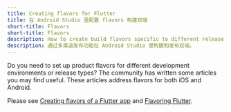 ```yaml
---
title: Creating flavors for Flutter
title: 在 Android Studio 里配置 flavors 构建双端
short-title: Flavors
short-title: Flavors
description: How to create build flavors specific to different release types or development environments.
description: 通过多渠道发布功能在 Android Studio 里构建和发布双端。
---
```


Do you need to set up product flavors for different development
environments or release types?
The community has written some articles you may find useful.
These articles address flavors for both iOS and Android.

Please see
[Creating flavors of a Flutter app](https://cogitas.net/creating-flavors-of-a-flutter-app/)
and
[Flavoring Flutter]({{site.medium}}/@salvatoregiordanoo/flavoring-flutter-392aaa875f36).
